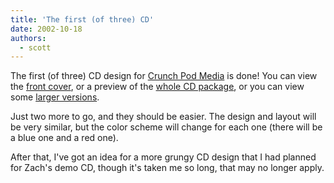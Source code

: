 ```yaml
---
title: 'The first (of three) CD'
date: 2002-10-18
authors:
  - scott
---
```


The first (of three) CD design for [Crunch Pod Media](http://www.crunchpodmedia.com/) is done! You can view the [front cover](http://www.deviantart.com/deviation/803932), or a preview of the [whole CD package](http://www.deviantart.com/deviation/803875), or you can view some [larger versions](http://spaceninja.com/port/darkpathways.php).

Just two more to go, and they should be easier. The design and layout will be very similar, but the color scheme will change for each one (there will be a blue one and a red one).

After that, I've got an idea for a more grungy CD design that I had planned for Zach's demo CD, though it's taken me so long, that may no longer apply.
